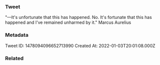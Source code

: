 ### Tweet
"—It's unfortunate that this has happened.
No. It's fortunate that this has happened and I've remained unharmed by it." Marcus Aurelius

### Metadata
Tweet ID: 1478094096652713990
Created At: 2022-01-03T20:01:08.000Z

### Related

